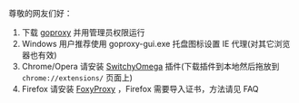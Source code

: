 尊敬的网友们好：

1. 下载 [goproxy](https://github.com/phuslu/goproxy-ci/releases/latest) 并用管理员权限运行
1. Windows 用户推荐使用 goproxy-gui.exe 托盘图标设置 IE 代理(对其它浏览器也有效)
1. Chrome/Opera 请安装 [SwitchyOmega](SwitchyOmega.crx) 插件(下载插件到本地然后拖放到 `chrome://extensions/` 页面上)
1. Firefox 请安装 [FoxyProxy](https://addons.mozilla.org/en-US/firefox/addon/foxyproxy-standard/) ，Firefox 需要导入证书，方法请见 FAQ
